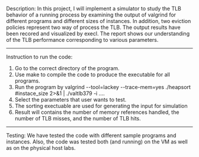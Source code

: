 Description:
In this project, I will implement a simulator to study the TLB behavior of a running process by examining the output of valgrind for
different programs and different sizes of instances. In addition, two eviction policies represent two way of process the TLB.
The output results have been recored and visualized by execl. The report shows our understanding of the TLB performance corresponding to various parameters.

-----------------------------------------------------------------------------------------------------------------------
Instruction to run the code:
1. Go to the correct directory of the program.
2. Use make to compile the code to produce the executable for all programs.
3. Run the program by valgrind --tool=lackey --trace-mem=yes ./heapsort #instace_size 2>&1 | ./valtlb379 -i ....
4. Select the parameters that user wants to test.
5. The sorting exectuable are used for generating the input for simulation
6. Result will contains the number of memory references handled, the number of TLB misses, and the number of TLB hits.

-----------------------------------------------------------------------------------------------------------------------
Testing:
We have tested the code with different sample programs and instances. Also, the code was tested both (and running) on the
VM as well as on the physical host labs.